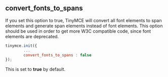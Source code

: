 ## convert_fonts_to_spans

If you set this option to true, TinyMCE will convert all font elements to span elements and generate span elements instead of font elements. This option should be used in order to get more W3C compatible code, since font elements are deprecated.

```js
tinymce.init({
        ...
        convert_fonts_to_spans : false
});
```

This is set to **true** by default.
